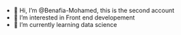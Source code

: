 - 👋 Hi, I’m @Benafia-Mohamed, this is the second account
- 👀 I’m interested in Front end developement
- 🌱 I’m currently learning data science
<!---
Benafia-Mohamed/Benafia-Mohamed is a ✨ special ✨ repository because its `README.md` (this file) appears on your GitHub profile.
You can click the Preview link to take a look at your changes.
--->
